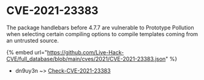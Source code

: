 # CVE-2021-23383

The package handlebars before 4.7.7 are vulnerable to Prototype Pollution when selecting certain compiling options to compile templates coming from an untrusted source.

{% embed url="https://github.com/Live-Hack-CVE/full_database/blob/main/cves/2021/CVE-2021-23383.json" %}


* dn9uy3n ~> [Check-CVE-2021-23383](https://www.alice-snow.ru/2021/database/cve-2021-23383/check-cve-2021-23383-dn9uy3n)
